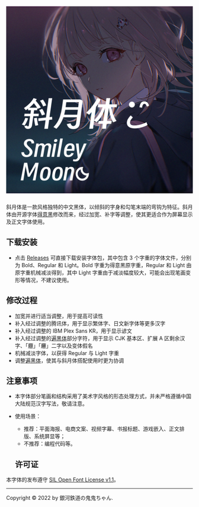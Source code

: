 <h1 align="center">
  <img src="smiley-moon.jpg" title="Smiley Moon">
</h1>

斜月体是一款风格独特的中文黑体，以倾斜的字身和勾笔末端的弯钩为特征。斜月体由开源字体[得意黑](https://atelier-anchor.com/typefaces/smiley-sans/)修改而来，经过加宽、补字等调整，使其更适合作为屏幕显示及正文字体使用。

## 下载安装

- 点击 [Releases](https://github.com/onichan0923/smiley-moon/releases) 可直接下载安装字体包，其中包含 3 个字重的字体文件，分别为 Bold、Regular 和 Light。Bold 字重为得意黑原字重，Regular 和 Light 由原字重机械减淡得到，其中 Light 字重由于减淡幅度较大，可能会出现笔画变形等情况，不建议使用。

## 修改过程

- 加宽并进行适当调整，用于提高可读性
- 补入经过调整的腾讯体，用于显示繁体字、日文新字体等更多汉字
- 补入经过调整的 IBM Plex Sans KR，用于显示谚文
- 补入经过调整的[遍黑体](https://github.com/Fitzgerald-Porthmouth-Koenigsegg/Plangothic)部分字符，用于显示 CJK 基本区、扩展 A 区剩余汉字、「𰻝」「𰻞」二字以及变体假名
- 机械减淡字体，以获得 Regular 与 Light 字重
- 调整[遍黑体](https://github.com/Fitzgerald-Porthmouth-Koenigsegg/Plangothic)，使其与斜月体搭配使用时更为协调

## 注意事项

- 本字体部分笔画和结构采用了美术字风格的形态处理方式，并未严格遵循中国大陆规范汉字写法，敬请注意。
- 使用场景：
  - 推荐：平面海报、电商文案、视频字幕、书报标题、游戏嵌入、正文排版、系统屏显等；
  - 不推荐：编程代码等。
  
  ## 许可证

本字体的发布遵守 [SIL Open Font License v1.1](LICENSE)。

---

Copyright &copy; 2022 by 銀河鉄道の鬼鬼ちゃん.
